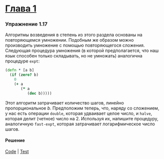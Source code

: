 # [Глава 1](../index.md#Глава-1-Построение-абстракций-с-помощью-процедур)

### Упражнение 1.17
Алгоритмы возведения в степень из этого раздела основаны на повторяющемся умножении. Подобным же образом можно производить умножение с помощью повторяющегося сложения. Следующая процедура умножения (в которой предполагается, что наш язык способен только складывать, но не умножать) аналогична процедуре `expt`:

```clojure
(defn * [a b]
  (if (zero? b)
    0
    (+ a
       (* a
          (dec b)))))
```

Этот алгоритм затрачивает количество шагов, линейно пропорциональное _b_. Предположим теперь, что, наряду со сложением, у нас есть операции `double`, которая удваивает целое число, и `halve`, которая делит (четное) число на 2. Используя их, напишите процедуру, аналогичную `fast-expt`, которая затрачивает логарифмическое число шагов.

#### Решение
[Code](../src/sicp/chapter01/1_17.clj) | [Test](../test/sicp/chapter01/1_17_test.clj)
